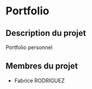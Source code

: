 # Portfolio


## Description du projet

Portfolio personnel


## Membres du projet

- Fabrice RODRIGUEZ